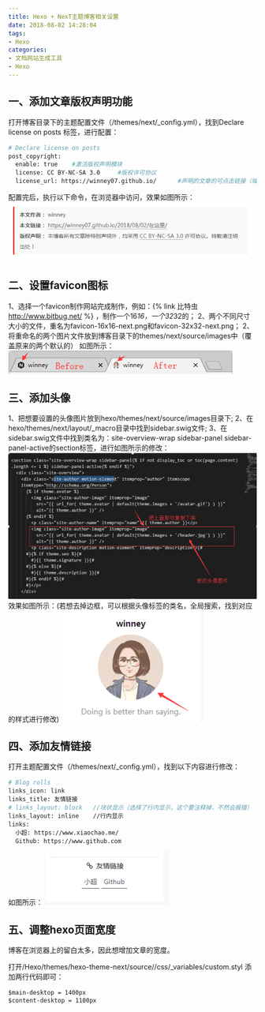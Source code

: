 ```yaml
---
title: Hexo + NexT主题博客相关设置
date: 2018-08-02 14:28:04
tags:
- Hexo
categories: 
- 文档网站生成工具
- Hexo
---
```

## 一、添加文章版权声明功能
打开博客目录下的主题配置文件（/themes/next/_config.yml），找到Declare license on posts 标签，进行配置：
```bash
# Declare license on posts
post_copyright:
  enable: true    #激活版权声明模块
  license: CC BY-NC-SA 3.0     #版权许可协议
  license_url: https://winney07.github.io/      #声明的文章的可点击链接（域名）
  ```
配置完后，执行以下命令，在浏览器中访问，效果如图所示：
![版本声明设置](https://raw.githubusercontent.com/winney07/Images/main/winney07.github.io/Hexo-NexT%E4%B8%BB%E9%A2%98%E5%8D%9A%E5%AE%A2%E7%9B%B8%E5%85%B3%E8%AE%BE%E7%BD%AE/next-set1.png)
<!--more-->
## 二、设置favicon图标
1、选择一个favicon制作网站完成制作，例如：{% link 比特虫  http://www.bitbug.net/ %} ，制作一个16*16，一个32*32的；
2、两个不同尺寸大小的文件，重名为favicon-16x16-next.png和favicon-32x32-next.png；
2、将重命名的两个图片文件放到博客目录下的themes/next/source/images中（覆盖原来的两个默认的）
如图所示：
![设置favicon图标](https://raw.githubusercontent.com/winney07/Images/main/winney07.github.io/Hexo-NexT%E4%B8%BB%E9%A2%98%E5%8D%9A%E5%AE%A2%E7%9B%B8%E5%85%B3%E8%AE%BE%E7%BD%AE/favicon.png)
## 三、添加头像
1、把想要设置的头像图片放到hexo/themes/next/source/images目录下;
2、在hexo/themes/next/layout/_macro目录中找到sidebar.swig文件;
3、在sidebar.swig文件中找到类名为：site-overview-wrap sidebar-panel sidebar-panel-active的section标签，进行如图所示的修改：
![添加头像](https://raw.githubusercontent.com/winney07/Images/main/winney07.github.io/Hexo-NexT%E4%B8%BB%E9%A2%98%E5%8D%9A%E5%AE%A2%E7%9B%B8%E5%85%B3%E8%AE%BE%E7%BD%AE/user-head.png)
效果如图所示：(若想去掉边框，可以根据头像标签的类名，全局搜索，找到对应的样式进行修改)
![修改头像样式](https://raw.githubusercontent.com/winney07/Images/main/winney07.github.io/Hexo-NexT%E4%B8%BB%E9%A2%98%E5%8D%9A%E5%AE%A2%E7%9B%B8%E5%85%B3%E8%AE%BE%E7%BD%AE/user-header.png)
## 四、添加友情链接
打开主题配置文件（/themes/next/_config.yml），找到以下内容进行修改：
```bash
# Blog rolls
links_icon: link
links_title: 友情链接 
# links_layout: block   //块状显示（选择了行内显示，这个要注释掉，不然会报错）
links_layout: inline    //行内显示
links:
  小超: https://www.xiaochao.me/
  Github: https://www.github.com
```
如图所示：
![添加友情链接](https://raw.githubusercontent.com/winney07/Images/main/winney07.github.io/Hexo-NexT%E4%B8%BB%E9%A2%98%E5%8D%9A%E5%AE%A2%E7%9B%B8%E5%85%B3%E8%AE%BE%E7%BD%AE/friend-link.png)

## 五、调整hexo页面宽度
博客在浏览器上的留白太多，因此想增加文章的宽度。

打开/Hexo/themes/hexo-theme-next/source//css/_variables/custom.styl 添加两行代码即可：
```
$main-desktop = 1400px 
$content-desktop = 1100px
```
